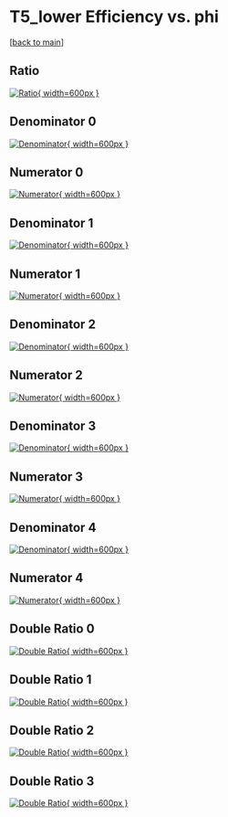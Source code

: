 # T5_lower Efficiency vs. phi

[[back to main](./)]



## Ratio

[![Ratio](../mtv/var/T5_lower_vtr_11_1_eff_phi.png){ width=600px }](../mtv/var/T5_lower_vtr_11_1_eff_phi.pdf)

## Denominator 0

[![Denominator](../mtv/den/T5_lower_vtr_11_1_eff_phi_den0.png){ width=600px }](../mtv/den/T5_lower_vtr_11_1_eff_phi_den0.pdf)

## Numerator 0

[![Numerator](../mtv/num/T5_lower_vtr_11_1_eff_phi_num0.png){ width=600px }](../mtv/num/T5_lower_vtr_11_1_eff_phi_num0.pdf)

## Denominator 1

[![Denominator](../mtv/den/T5_lower_vtr_11_1_eff_phi_den1.png){ width=600px }](../mtv/den/T5_lower_vtr_11_1_eff_phi_den1.pdf)

## Numerator 1

[![Numerator](../mtv/num/T5_lower_vtr_11_1_eff_phi_num1.png){ width=600px }](../mtv/num/T5_lower_vtr_11_1_eff_phi_num1.pdf)

## Denominator 2

[![Denominator](../mtv/den/T5_lower_vtr_11_1_eff_phi_den2.png){ width=600px }](../mtv/den/T5_lower_vtr_11_1_eff_phi_den2.pdf)

## Numerator 2

[![Numerator](../mtv/num/T5_lower_vtr_11_1_eff_phi_num2.png){ width=600px }](../mtv/num/T5_lower_vtr_11_1_eff_phi_num2.pdf)

## Denominator 3

[![Denominator](../mtv/den/T5_lower_vtr_11_1_eff_phi_den3.png){ width=600px }](../mtv/den/T5_lower_vtr_11_1_eff_phi_den3.pdf)

## Numerator 3

[![Numerator](../mtv/num/T5_lower_vtr_11_1_eff_phi_num3.png){ width=600px }](../mtv/num/T5_lower_vtr_11_1_eff_phi_num3.pdf)

## Denominator 4

[![Denominator](../mtv/den/T5_lower_vtr_11_1_eff_phi_den4.png){ width=600px }](../mtv/den/T5_lower_vtr_11_1_eff_phi_den4.pdf)

## Numerator 4

[![Numerator](../mtv/num/T5_lower_vtr_11_1_eff_phi_num4.png){ width=600px }](../mtv/num/T5_lower_vtr_11_1_eff_phi_num4.pdf)

## Double Ratio 0

[![Double Ratio](../mtv/ratio/T5_lower_vtr_11_1_eff_phi_ratio0.png){ width=600px }](../mtv/ratio/T5_lower_vtr_11_1_eff_phi_ratio0.pdf)

## Double Ratio 1

[![Double Ratio](../mtv/ratio/T5_lower_vtr_11_1_eff_phi_ratio1.png){ width=600px }](../mtv/ratio/T5_lower_vtr_11_1_eff_phi_ratio1.pdf)

## Double Ratio 2

[![Double Ratio](../mtv/ratio/T5_lower_vtr_11_1_eff_phi_ratio2.png){ width=600px }](../mtv/ratio/T5_lower_vtr_11_1_eff_phi_ratio2.pdf)

## Double Ratio 3

[![Double Ratio](../mtv/ratio/T5_lower_vtr_11_1_eff_phi_ratio3.png){ width=600px }](../mtv/ratio/T5_lower_vtr_11_1_eff_phi_ratio3.pdf)

